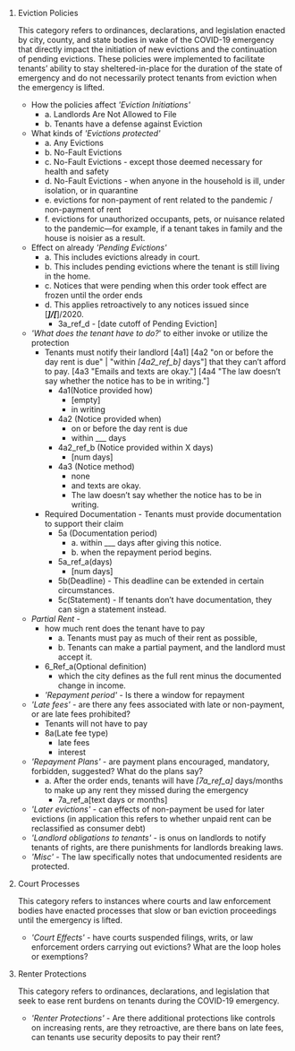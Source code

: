 1. Eviction Policies

   This category refers to ordinances, declarations, and legislation enacted by city, county, and state bodies in wake of the COVID-19 emergency that directly impact the initiation of new evictions and the continuation of pending evictions. These policies were implemented to facilitate tenants’ ability to stay sheltered-in-place for the duration of the state of emergency and do not necessarily protect tenants from eviction when the emergency is lifted.

   - How the policies affect _'Eviction Initiations'_
     - a. Landlords Are Not Allowed to File
     - b. Tenants have a defense against Eviction
   - What kinds of _'Evictions protected'_
     - a. Any Evictions
     - b. No-Fault Evictions
     - c. No-Fault Evictions - except those deemed necessary for health and safety
     - d. No-Fault Evictions - when anyone in the household is ill, under isolation, or in quarantine
     - e. evictions for non-payment of rent related to the pandemic / non-payment of rent
     - f. evictions for unauthorized occupants, pets, or nuisance related to the pandemic—for example, if a tenant takes in family and the house is noisier as a result.
   - Effect on already _'Pending Evictions'_ 
     - a. This includes evictions already in court.
     - b. This includes pending evictions where the tenant is still living in the home.
     - c. Notices that were pending when this order took effect are frozen until the order ends
     - d. This applies retroactively to any notices issued since [___]/[___]/2020.
       - 3a_ref_d - [date cutoff of Pending Eviction]
   - _'What does the tenant have to do?_' to either invoke or utilize the protection
     - Tenants must notify their landlord [4a1] [4a2 "on or before the day rent is due" | "within _[4a2_ref_b]_ days"] that they can’t afford to pay. [4a3 "Emails and texts are okay."] [4a4 "The law doesn’t say whether the notice has to be in writing."]
       - 4a1(Notice provided how)
         - [empty]
         - in writing
       - 4a2	(Notice provided when)
         - on or before the day rent is due 
         - within ___ days
       - 4a2_ref_b	(Notice provided within X days)
         - [num days]
       - 4a3	(Notice method)
         - none
         - and texts are okay.
         - The law doesn’t say whether the notice has to be in writing.
     - Required Documentation - Tenants must provide documentation to support their claim
       - 5a	(Documentation period)
         - a. within ___ days after giving this notice.
         - b. when the repayment period begins.
       - 5a_ref_a(days)
         - [num days]
       - 5b(Deadline) - This deadline can be extended in certain circumstances.
       - 5c(Statement) - If tenants don’t have documentation, they can sign a statement instead.
   - _Partial Rent_ - 
     - how much rent does the tenant have to pay
       - a. Tenants must pay as much of their rent as possible,	
       - b. Tenants can make a partial payment, and the landlord must accept it.
     - 6_Ref_a(Optional definition)
       - which the city defines as the full rent minus the documented change in income.
     - _'Repayment period'_  - Is there a window for repayment
   - _'Late fees'_ - are there any fees associated with late or non-payment, or are late fees prohibited?
     - Tenants will not have to pay 
     - 8a(Late fee type)
       - late fees
       - interest
   - _'Repayment Plans'_ - are payment plans encouraged, mandatory, forbidden, suggested? What do the plans say?
     - a. After the order ends, tenants will have _[7a_ref_a]_ days/months to make up any rent they missed during the emergency
       - 7a_ref_a[text days or months]
   - _'Later evictions'_ - can effects of non-payment  be used for later evictions (in application this refers to whether unpaid rent can be reclassified as consumer debt)
   - _'Landlord obligations to tenants'_ - is onus on landlords to notify tenants of rights, are there punishments for landlords breaking laws.
   - _'Misc'_ - The law specifically notes that undocumented residents are protected.

2. Court Processes

   This category refers to instances where courts and law enforcement bodies have enacted processes that slow or ban eviction proceedings until the emergency is lifted.

   - _'Court Effects'_  - have courts suspended filings, writs, or law enforcement orders carrying out evictions? What are the loop holes or exemptions?

3. Renter Protections

   This category refers to ordinances, declarations, and legislation that seek to ease rent burdens on tenants during the COVID-19 emergency.

   * _'Renter Protections'_ - Are there additional protections like controls on increasing rents, are they retroactive, are there bans on late fees, can tenants use security deposits to pay their rent?